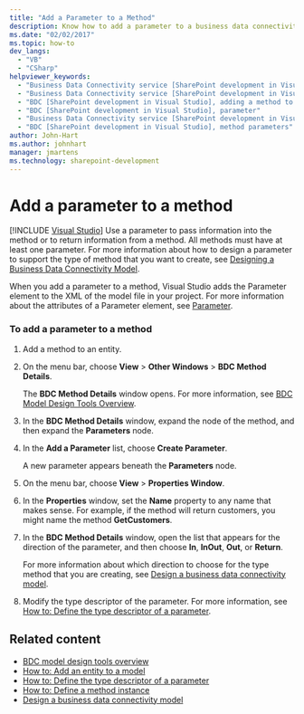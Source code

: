 ```yaml
---
title: "Add a Parameter to a Method"
description: Know how to add a parameter to a business data connectivity (BDC) method, which lets you pass information into the method or return information from the method.
ms.date: "02/02/2017"
ms.topic: how-to
dev_langs:
  - "VB"
  - "CSharp"
helpviewer_keywords:
  - "Business Data Connectivity service [SharePoint development in Visual Studio], adding a method to a parameter"
  - "Business Data Connectivity service [SharePoint development in Visual Studio], parameter"
  - "BDC [SharePoint development in Visual Studio], adding a method to a parameter"
  - "BDC [SharePoint development in Visual Studio], parameter"
  - "Business Data Connectivity service [SharePoint development in Visual Studio], method parameters"
  - "BDC [SharePoint development in Visual Studio], method parameters"
author: John-Hart
ms.author: johnhart
manager: jmartens
ms.technology: sharepoint-development
---
```

# Add a parameter to a method

 [!INCLUDE [Visual Studio](~/includes/applies-to-version/vs-windows-only.md)]
  Use a parameter to pass information into the method or to return information from a method. All methods must have at least one parameter. For more information about how to design a parameter to support the type of method that you want to create, see [Designing a Business Data Connectivity Model](../sharepoint/designing-a-business-data-connectivity-model.md).

 When you add a parameter to a method, Visual Studio adds the Parameter element to the XML of the model file in your project. For more information about the attributes of a Parameter element, see [Parameter](/previous-versions/office/developer/sharepoint-2010/ee557705(v=office.14)).

### To add a parameter to a method

1. Add a method to an entity.

2. On the menu bar, choose **View** > **Other Windows** > **BDC Method Details**.

     The **BDC Method Details** window opens. For more information, see [BDC Model Design Tools Overview](../sharepoint/bdc-model-design-tools-overview.md).

3. In the **BDC Method Details** window, expand the node of the method, and then expand the **Parameters** node.

4. In the **Add a Parameter** list, choose **Create Parameter**.

     A new parameter appears beneath the **Parameters** node.

5. On the menu bar, choose **View** > **Properties Window**.

6. In the **Properties** window, set the **Name** property to any name that makes sense. For example, if the method will return customers, you might name the method **GetCustomers**.

7. In the **BDC Method Details** window, open the list that appears for the direction of the parameter, and then choose **In**, **InOut**, **Out**, or **Return**.

     For more information about which direction to choose for the type method that you are creating, see [Design a business data connectivity model](../sharepoint/designing-a-business-data-connectivity-model.md).

8. Modify the type descriptor of the parameter. For more information, see [How to: Define the type descriptor of a parameter](../sharepoint/how-to-define-the-type-descriptor-of-a-parameter.md).

## Related content
- [BDC model design tools overview](../sharepoint/bdc-model-design-tools-overview.md)
- [How to: Add an entity to a model](../sharepoint/how-to-add-an-entity-to-a-model.md)
- [How to: Define the type descriptor of a parameter](../sharepoint/how-to-define-the-type-descriptor-of-a-parameter.md)
- [How to: Define a method instance](../sharepoint/how-to-define-a-method-instance.md)
- [Design a business data connectivity model](../sharepoint/designing-a-business-data-connectivity-model.md)
